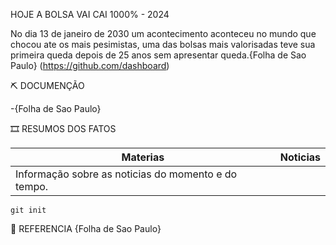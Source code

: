HOJE A BOLSA VAI CAI 1000% - 2024

No dia 13 de janeiro de 2030 um acontecimento aconteceu no mundo que chocou ate os mais pesimistas, uma das bolsas mais valorisadas teve sua primeira queda depois de 25 anos sem apresentar queda.{Folha de Sao Paulo} (https://github.com/dashboard)
 

⛏  DOCUMENÇÃO

-{Folha de Sao Paulo}

🎞 RESUMOS DOS FATOS

|Materias | Noticias
|---------| --------|
| Informação sobre as noticias do momento e do tempo.

```
git init
``` 
📱 REFERENCIA
{Folha de Sao Paulo}
